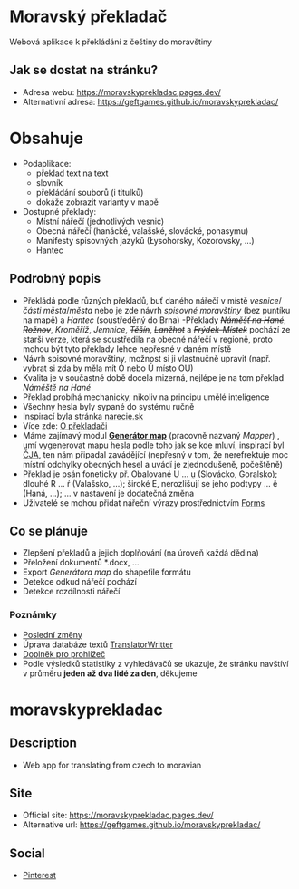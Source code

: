 # Moravský překladač
Webová aplikace k překládání z češtiny do moravštiny

## Jak se dostat na stránku?
- Adresa webu: https://moravskyprekladac.pages.dev/ 
- Alternativní adresa: https://geftgames.github.io/moravskyprekladac/

# Obsahuje
- Podaplikace:
  - překlad text na text
  - slovník
  - překládání souborů (i titulků)
  - dokáže zobrazit varianty v mapě
- Dostupné překlady:
   - Místní nářečí (jednotlivých vesnic)
   - Obecná nářečí (hanácké, valašské, slovácké, ponasymu)
   - Manifesty spisovných jazyků (Łysohorsky, Kozorovsky, ...)
   - Hantec
  
## Podrobný popis
- Překládá podle různých překladů, buť daného nářečí v místě *vesnice*/*části města*/*města* nebo je zde návrh *spisovné moravštiny* (bez puntíku na mapě) a *Hantec* (soustředěný do Brna)
-Překlady  <s>*Náměšť na Hané*</s>,  <s>*Rožnov*</s>, *Kroměříž*, *Jemnice*,  <s>*Těšín*</s>,  <s>*Lanžhot*</s> a <s>*Frýdek-Místek*</s> pochází ze starší verze, která se soustředila na obecné nářečí v regioně, proto mohou být tyto překlady lehce nepřesné v daném místě
- Návrh spisovné moravštiny, možnost si ji vlastnučně upravit (např. vybrat si zda by měla mít Ó nebo Ú místo OU)
- Kvalita je v součastné době docela mizerná, nejlépe je na tom překlad *Náměště na Hané*
- Překlad probíhá mechanicky, nikoliv na principu umělé inteligence
- Všechny hesla byly sypané do systému ručně
- Inspirací byla stránka [narecie.sk](https://narecie.sk/)
- Více zde: [O překladači](https://moravskyprekladac.pages.dev/#about)
- Máme zajímavý modul [**Generátor map**](https://moravskyprekladac.pages.dev/#mapper) (pracovně nazvaný *Mapper*) , umí vygenerovat mapu hesla podle toho jak se kde mluví, inspirací byl [ČJA](https://cja.ujc.cas.cz/e-cja/), ten nám připadal zavádějící (nepřesný v tom, že nerefrektuje moc místní odchylky obecných hesel a uvádí je zjednodušeně, počeštěně)
-  Překlad je psán foneticky př. Obalované U ... ṵ (Slovácko, Goralsko); dlouhé R ... ŕ (Valašsko, ...); široké E, nerozlišují se jeho podtypy ... ê (Haná, ...); ... v nastavení je dodatečná změna
- Uživatelé se mohou přidat nářeční výrazy prostřednictvím [Forms](https://docs.google.com/forms/d/e/1FAIpQLSeWFkWeMyxEYxEHhTP3SB3p5jxs6_ubsw6WB28csYRgEuR8WQ/viewform?usp=pp_url)
 
## Co se plánuje
- Zlepšení překladů a jejich doplňování (na úroveň každá dědina)
- Přeložení dokumentů *.docx, ...
- Export *Generátora map* do shapefile formátu
- Detekce odkud nářečí pochází
- Detekce rozdílnosti nářečí
  
### Poznámky
- [Poslední změny](NEWS.md)
- Úprava databáze textů [TranslatorWritter](https://github.com/GeftGames/TranslatorWritter/)
- [Doplněk pro prohlížeč](https://github.com/GeftGames/moravskyprekladac-browser-addon)
- Podle výsledků statistiky z vyhledávačů se ukazuje, že stránku navštíví v průměru **jeden až dva lidé za den**, děkujeme

# moravskyprekladac
## Description
- Web app for translating from czech to moravian

## Site
- Official site: https://moravskyprekladac.pages.dev/ 
- Alternative url: https://geftgames.github.io/moravskyprekladac/

## Social
- [Pinterest](https://cz.pinterest.com/GeftGamesOficial/moravsk%C3%BD-p%C5%99eklada%C4%8D/)
